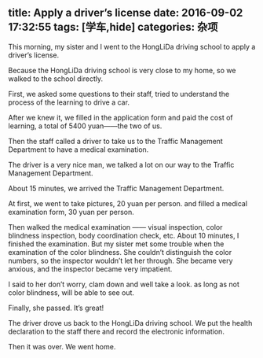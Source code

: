 title: Apply a driver’s license
date: 2016-09-02 17:32:55
tags: [学车,hide]
categories: 杂项
---
This morning, my sister and I went to the HongLiDa driving school to apply a driver’s license.

Because the HongLiDa driving school is very close to my home, so we walked to the school directly.

First, we asked some questions to their staff, tried to understand the process of the learning  to drive a car.

After we knew it, we filled in the application form and paid the cost of learning, a total of 5400 yuan——the two of us.

Then the staff called a driver to take us to the Traffic Management Department to have a medical examination.

The driver is a very nice man, we talked a lot on our way to the Traffic Management Department.

About 15 minutes, we arrived the Traffic Management Department.

At first, we went to take pictures, 20 yuan per person. and filled a medical examination form, 30 yuan per person.

Then walked the medical examination ——  visual inspection, color blindness inspection, body coordination check, etc. About 10 minutes, I finished the examination. But my sister met some trouble when the examination  of the color blindness. She couldn’t  distinguish the color numbers, so the inspector wouldn’t let her through. She became very anxious, and the inspector became very impatient.

I said to her don’t worry, clam down and well take a look. as long as not color blindness, will be able to see out.

Finally, she passed. It’s great!

The driver drove us back to the HongLiDa driving school. We put the health declaration to the staff there and record the electronic  information.

Then it was over. We went home.